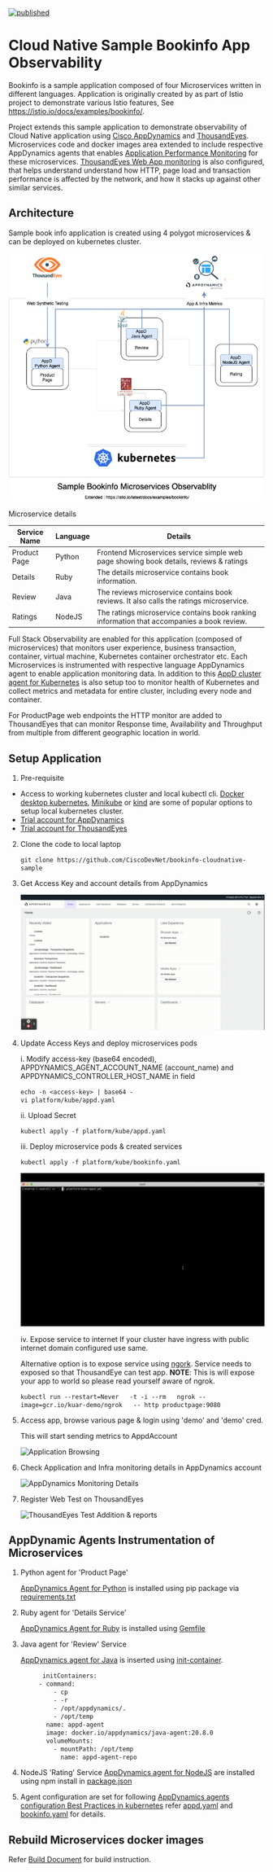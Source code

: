 [![published](https://static.production.devnetcloud.com/codeexchange/assets/images/devnet-published.svg)](https://developer.cisco.com/codeexchange/github/repo/CiscoDevNet/bookinfo-cloudnative-sample)

# Cloud Native Sample Bookinfo App Observability

Bookinfo is a sample application composed of four Microservices written in different languages. Application is originally 
created by as part of Istio project to demonstrate various Istio features, See <https://istio.io/docs/examples/bookinfo/>.

Project extends this sample application to demonstrate observability of Cloud Native application using [Cisco AppDynamics](https://www.appdynamics.com/) 
and [ThousandEyes](https://www.thousandeyes.com/). 
Microservices code and docker images area extended to include respective AppDynamics agents that enables [Application Performance Monitoring]() 
for these microservices. [ThousandEyes Web App monitoring](https://www.thousandeyes.com/resources/website-monitoring-use-case) is also configured, that helps understand understand how HTTP, page load and transaction 
performance is affected by the network, and how it stacks up against other similar services.     


## Architecture
Sample book info application is created using 4 polygot microservices & can be deployed on kubernetes cluster. 

![](docs/Bookinfo-Appd-agent.png)
 
Microservice details 

| Service Name | Language | Details | 
|--------------|----------|---------|
|Product Page  | Python   | Frontend Microservices service simple web page showing book details, reviews & ratings| 
|Details       | Ruby     | The details microservice contains book information.| 
|Review        | Java     | The reviews microservice contains book reviews. It also calls the ratings microservice.|
|Ratings       | NodeJS   | The ratings microservice contains book ranking information that accompanies a book review.|


Full Stack Observability are enabled for this application (composed of microservices) that monitors user experience, business transaction, 
container, virtual machine, Kubernetes container orchestrator etc.  Each Microservices is instrumented with respective language AppDynamics agent to enable application monitoring data. 
In addition to this [AppD cluster agent for Kubernetes](https://docs.appdynamics.com/21.5/en/infrastructure-visibility/monitor-kubernetes-with-the-cluster-agent) is also setup too to monitor health of Kubernetes and collect metrics and metadata for entire cluster, including every node and container. 

For ProductPage web endpoints the HTTP monitor are added to ThousandEyes that can monitor Response time, Availability and Throughput from 
multiple from different geographic location in world.   


## Setup Application 

1. Pre-requisite

  - Access to working kubernetes cluster and local kubectl cli. [Docker desktop kubernetes](https://docs.docker.com/desktop/kubernetes/), [Minikube](https://minikube.sigs.k8s.io/docs/start/) or [kind](https://kind.sigs.k8s.io/) are some of popular
  options to setup local kubernetes cluster. 
  - [Trial account for AppDynamics](https://www.appdynamics.com/free-trial/)
  - [Trial account for ThousandEyes](https://www.thousandeyes.com/lps/network-monitoring/#lps-free-trial)
  
2. Clone the code to local laptop 

    ```
    git clone https://github.com/CiscoDevNet/bookinfo-cloudnative-sample
    ```
3. Get Access Key and account details from AppDynamics

     ![Access keys & Account Name](docs/appd-account.gif)

4. Update Access Keys and deploy microservices pods

    i. Modify access-key (base64 encoded), APPDYNAMICS_AGENT_ACCOUNT_NAME (account_name) and APPDYNAMICS_CONTROLLER_HOST_NAME in field
    ```
    echo -n <access-key> | base64 - 
    vi platform/kube/appd.yaml
    ```
    ii. Upload Secret 
    ```
    kubectl apply -f platform/kube/appd.yaml
    ```
    iii. Deploy microservice pods & created services
    ```
    kubectl apply -f platform/kube/bookinfo.yaml
    ```

    ![Sample Creation](docs/start-services.gif)
    
    iv. Expose service to internet
    If your cluster have ingress with public internet domain configured use same. 

    Alternative option is to expose service using [ngork](https://ngrok.com/). Service needs to exposed so that ThousandEye can test app. 
    **NOTE**: This is will expose your app to world so please read yourself aware of ngrok. 
    ```
    kubectl run --restart=Never   -t -i --rm   ngrok --image=gcr.io/kuar-demo/ngrok   -- http productpage:9080
    ```

5. Access app, browse various page & login using 'demo' and 'demo' cred. 

   This will start sending metrics to AppdAccount
   
   ![Application Browsing](docs/bookinfo-app.gif)

6. Check Application and Infra monitoring details in AppDynamics account 

   ![AppDynamics Monitoring Details](docs/appd-bookinfo.gif)

7. Register Web Test on ThousandEyes

   ![ThousandEyes Test Addition & reports](docs/ThousandEyes-TestCreate.gif)




## AppDynamic Agents Instrumentation of Microservices 
1. Python agent for 'Product Page' 

   [AppDynamics Agent for Python](https://docs.appdynamics.com/21.5/en/application-monitoring/install-app-server-agents/python-agent) is installed using pip package  via [requirements.txt](src/productpage/requirements.txt)

2. Ruby agent for 'Details Service'

   [AppDynamics Agent for Ruby](https://docs.appdynamics.com/display/RUBY/Getting+Started+with+Ruby+Agent) is installed using [Gemfile](src/details/Gemfile) 

3. Java agent for 'Review' Service

   [AppDynamics agent for Java](https://docs.appdynamics.com/21.5/en/application-monitoring/install-app-server-agents/java-agent/install-the-java-agent/install-the-java-agent-in-containers#InstalltheJavaAgentinContainers-init) is inserted using [init-container](platform/kube/bookinfo.yaml). 
   ```
         initContainers:
        - command:
            - cp
            - -r
            - /opt/appdynamics/.
            - /opt/temp
          name: appd-agent
          image: docker.io/appdynamics/java-agent:20.8.0
          volumeMounts:
            - mountPath: /opt/temp
              name: appd-agent-repo
   ```

4. NodeJS 'Rating' Service
   [AppDynamics agent for NodeJS](https://docs.appdynamics.com/21.5/en/application-monitoring/install-app-server-agents/node-js-agent) are installed using npm install in  [package.json](src/ratings/package.json)


5. Agent configuration are set for following [AppDynamics agents configuration Best Practices in kubernetes](https://docs.appdynamics.com/21.5/en/application-monitoring/install-app-server-agents/container-installation-options/instrument-kubernetes-applications-manually/best-practices-to-configure-agents-in-kubernetes) refer [appd.yaml](platform/kube/appd.yaml) and [bookinfo.yaml](platform/kube/bookinfo.yaml) for details. 

## Rebuild Microservices docker images

 Refer [Build Document](docs/build.md) for build instruction.
